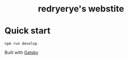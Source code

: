 <h1 align="center">
  redryerye's webstite
</h1>

# Quick start
```
npm run develop
```

<p>Built with <a href="https://www.gatsbyjs.com">Gatsby</a></p>